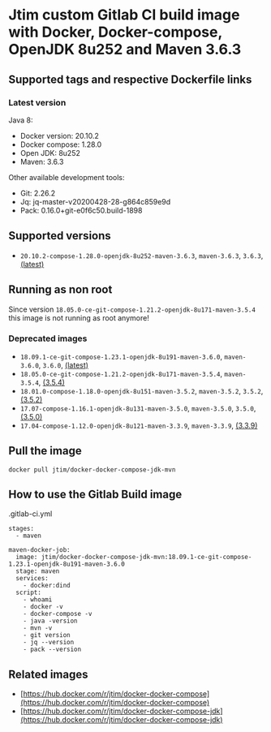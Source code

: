 # Jtim custom Gitlab CI build image with Docker, Docker-compose, OpenJDK 8u252 and Maven 3.6.3

## Supported tags and respective Dockerfile links

### Latest version

Java 8:

* Docker version: 20.10.2
* Docker compose: 1.28.0
* Open JDK: 8u252
* Maven: 3.6.3

Other available development tools:

* Git: 2.26.2
* Jq: jq-master-v20200428-28-g864c859e9d
* Pack: 0.16.0+git-e0f6c50.build-1898

## Supported versions

* `20.10.2-compose-1.28.0-openjdk-8u252-maven-3.6.3`, `maven-3.6.3`, `3.6.3`, [(latest)](https://github.com/j-tim/docker-docker-compose-jdk-mvn/blob/master/3.6.3/openjdk-8u252/Dockerfile)

## Running as non root

Since version `18.05.0-ce-git-compose-1.21.2-openjdk-8u171-maven-3.5.4` this image is not running as root anymore!

### Deprecated images

* `18.09.1-ce-git-compose-1.23.1-openjdk-8u191-maven-3.6.0`, `maven-3.6.0`, `3.6.0`, [(latest)](https://github.com/j-tim/docker-docker-compose-jdk-mvn/blob/master/3.6.0/Dockerfile)
* `18.05.0-ce-git-compose-1.21.2-openjdk-8u171-maven-3.5.4`, `maven-3.5.4`, [(3.5.4)](https://github.com/j-tim/docker-docker-compose-jdk-mvn/blob/master/3.5.4/Dockerfile)
* `18.01.0-compose-1.18.0-openjdk-8u151-maven-3.5.2`, `maven-3.5.2`, `3.5.2`, [(3.5.2)](https://github.com/j-tim/docker-docker-compose-jdk-mvn/blob/master/3.5.2/Dockerfile)  
* `17.07-compose-1.16.1-openjdk-8u131-maven-3.5.0`, `maven-3.5.0`, `3.5.0`, [(3.5.0)](https://github.com/j-tim/docker-docker-compose-jdk-mvn/blob/master/3.5.0/Dockerfile)  
* `17.04-compose-1.12.0-openjdk-8u121-maven-3.3.9`, `maven-3.3.9`, [(3.3.9)](https://github.com/j-tim/docker-docker-compose-jdk-mvn/blob/master/3.3.9/Dockerfile)  

## Pull the image 

```shell
docker pull jtim/docker-docker-compose-jdk-mvn
```

## How to use the Gitlab Build image

.gitlab-ci.yml

```
stages:
  - maven

maven-docker-job:
  image: jtim/docker-docker-compose-jdk-mvn:18.09.1-ce-git-compose-1.23.1-openjdk-8u191-maven-3.6.0
  stage: maven
  services:
    - docker:dind
  script:
    - whoami
    - docker -v
    - docker-compose -v
    - java -version
    - mvn -v
    - git version
    - jq --version
    - pack --version
```

## Related images

* [https://hub.docker.com/r/jtim/docker-docker-compose](https://hub.docker.com/r/jtim/docker-docker-compose)
* [https://hub.docker.com/r/jtim/docker-docker-compose-jdk](https://hub.docker.com/r/jtim/docker-docker-compose-jdk)